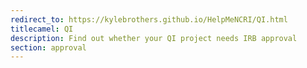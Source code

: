 ```yaml
---
redirect_to: https://kylebrothers.github.io/HelpMeNCRI/QI.html
titlecamel: QI
description: Find out whether your QI project needs IRB approval
section: approval
---
```

